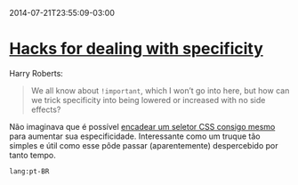 2014-07-21T23:55:09-03:00
# [Hacks for dealing with specificity](http://csswizardry.com/2014/07/hacks-for-dealing-with-specificity/)

Harry Roberts:

> We all know about `!important`, which I won’t go into here, but how can we trick specificity into being lowered or increased with no side effects?

Não imaginava que é possível [encadear um seletor CSS consigo mesmo](http://jsfiddle.net/csswizardry/3N53n/3/) para aumentar sua especificidade. Interessante como um truque tão simples e útil como esse pôde passar (aparentemente) despercebido por tanto tempo.

`lang:pt-BR`
